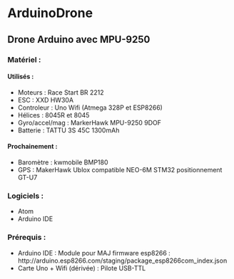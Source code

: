 <h1>ArduinoDrone</h1>

<h2>Drone Arduino avec MPU-9250</h2>

<h3>Matériel : </h3>

<h4>Utilisés : </h4>
<ul>
  <li>Moteurs : Race Start BR 2212</li>
  <li>ESC : XXD HW30A</li>
  <li>Controleur : Uno Wifi (Atmega 328P et ESP8266)</li>
  <li>Hélices : 8045R et 8045</li>
  <li>Gyro/accel/mag : MarkerHawk MPU-9250 9DOF</li>
  <li>Batterie : TATTU 3S 45C 1300mAh</li>
</ul>

<h4>Prochainement :</h4>
<ul>
  <li>Baromètre : kwmobile BMP180</li>
  <li>GPS : MakerHawk Ublox compatible NEO-6M STM32 positionnement GT-U7</li>
</ul>

<h3>Logiciels : </h3>

<ul>
  <li>Atom</li>
  <li>Arduino IDE</li>
</ul>

<h3>Prérequis : </h3>
<ul>  
  <li>Arduino IDE : Module pour MAJ firmware esp8266 : http://arduino.esp8266.com/staging/package_esp8266com_index.json</li>
  <li>Carte Uno + Wifi (dérivée) : Pilote USB-TTL</li>
</ul>


